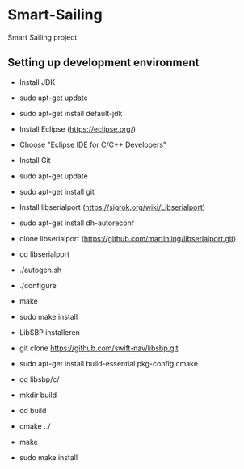 # Smart-Sailing
Smart Sailing project

## Setting up development environment

- Install JDK
 - sudo apt-get update
 - sudo apt-get install default-jdk

- Install Eclipse (https://eclipse.org/)
 - Choose "Eclipse IDE for C/C++ Developers"
 
- Install Git
 - sudo apt-get update
 - sudo apt-get install git

- Install libserialport (https://sigrok.org/wiki/Libserialport)
 - sudo apt-get install dh-autoreconf
 - clone libserialport (https://github.com/martinling/libserialport.git)
 - cd libserialport
 - ./autogen.sh
 - ./configure
 - make
 - sudo make install
 
- LibSBP installeren
 - git clone https://github.com/swift-nav/libsbp.git
 - sudo apt-get install build-essential pkg-config cmake
 - cd libsbp/c/
 - mkdir build
 - cd build
 - cmake ../
 - make
 - sudo make install
